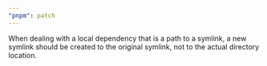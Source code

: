 ```yaml
---
"pnpm": patch
---
```


When dealing with a local dependency that is a path to a symlink, a new symlink should be created to the original symlink, not to the actual directory location.
